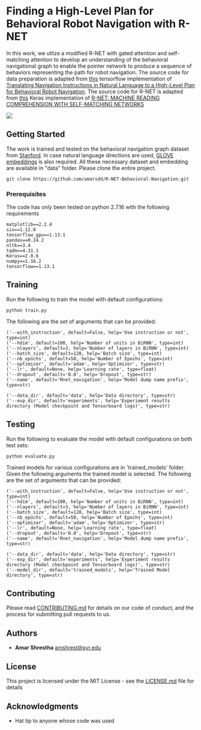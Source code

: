 # Finding a High-Level Plan for Behavioral Robot Navigation with R-NET

In this work, we utlize a modified R-NET with gated attention and 
self-matching attention to develop an understanding of the behavioral 
navigational graph to enable the pointer network to produce a sequence 
of behaviors representing the path for robot navigation. The source code 
for data preparation is adapted from [this](https://github.com/StanfordVL/behavioral_navigation_nlp) 
tensorflow implementation of 
[Translating Navigation Instructions in Natural Language to a High-Level Plan for Behavioral Robot Navigation](https://arxiv.org/abs/1810.00663).
The source code for R-NET is adapted from [this](https://github.com/YerevaNN/R-NET-in-Keras) 
Keras implementation of 
[R-NET: MACHINE READING COMPREHENSION WITH SELF-MATCHING NETWORKS](https://www.microsoft.com/en-us/research/wp-content/uploads/2017/05/r-net.pdf)

![](images/rnet.png)

## Getting Started

The work is trained and tested on the behavioral navigation graph dataset from [Stanford](http://follow-nav-directions.stanford.edu/).
In case natural language directions are used, [GLOVE embeddings](https://nlp.stanford.edu/projects/glove/) is also required.
All these necessary dataset and embedding are available in "data" folder. Please clone the entire project.
```
git clone https://github.com/amarsdd/R-NET-Behavioral-Navigation.git
```

### Prerequisites

The code has only been tested on python 2.7.16 with the following requirements

```
matplotlib==2.2.4
six==1.12.0
tensorflow_gpu==1.13.1
pandas==0.24.2
nltk==3.4
tqdm==4.31.1
Keras==2.0.6
numpy==1.16.2
tensorflow==1.13.1
```


## Training

Run the following to train the model with default configurations:

```
python train.py
```
The following are the set of arguments that can be provided:
```
('--with_instruction', default=False, help='Use instruction or not', type=int)
('--hdim', default=100, help='Number of units in BiRNN', type=int)
('--nlayers', default=3, help='Number of layers in BiRNN', type=int)
('--batch_size', default=128, help='Batch size', type=int)
('--nb_epochs', default=50, help='Number of Epochs', type=int)
('--optimizer', default='adam', help='Optimizer', type=str)
('--lr', default=None, help='Learning rate', type=float)
('--dropout', default='0.0', help='Dropout', type=str)
('--name', default='Rnet_navigation', help='Model dump name prefix', type=str)

('--data_dir', default='data', help='Data directory', type=str)
('--exp_dir', default='experiments', help='Experiment results directory (Model checkpoint and Tensorboard logs)', type=str)

```


## Testing

Run the following to evaluate the model with default configurations on both
test sets:

```
python evaluate.py
```
Trained models for various configurations are in 'trained_models' folder. Given
the following arguments the trained model is selected.
The following are the set of arguments that can be provided:

```
('--with_instruction', default=False, help='Use instruction or not', type=int)
('--hdim', default=100, help='Number of units in BiRNN', type=int)
('--nlayers', default=3, help='Number of layers in BiRNN', type=int)
('--batch_size', default=128, help='Batch size', type=int)
('--nb_epochs', default=50, help='Number of Epochs', type=int)
('--optimizer', default='adam', help='Optimizer', type=str)
('--lr', default=None, help='Learning rate', type=float)
('--dropout', default='0.0', help='Dropout', type=str)
('--name', default='Rnet_navigation', help='Model dump name prefix', type=str)

('--data_dir', default='data', help='Data directory', type=str)
('--exp_dir', default='experiments', help='Experiment results directory (Model checkpoint and Tensorboard logs)', type=str)
('--model_dir', default='trained_models', help='Trained Model directory', type=str)
```

## Contributing

Please read [CONTRIBUTING.md](https://gist.github.com/PurpleBooth/b24679402957c63ec426) for details on our code of conduct, and the process for submitting pull requests to us.


## Authors

* **Amar Shrestha**  amshrest@syr.edu


## License

This project is licensed under the MIT License - see the [LICENSE.md](LICENSE.md) file for details

## Acknowledgments

* Hat tip to anyone whose code was used
